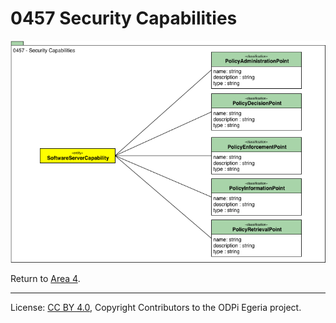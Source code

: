 <!-- SPDX-License-Identifier: CC-BY-4.0 -->
<!-- Copyright Contributors to the ODPi Egeria project. -->

# 0457 Security Capabilities

![UML](0457-Security-Capabilities.png#pagewidth)


Return to [Area 4](Area-4-models.md).

----
License: [CC BY 4.0](https://creativecommons.org/licenses/by/4.0/),
Copyright Contributors to the ODPi Egeria project.